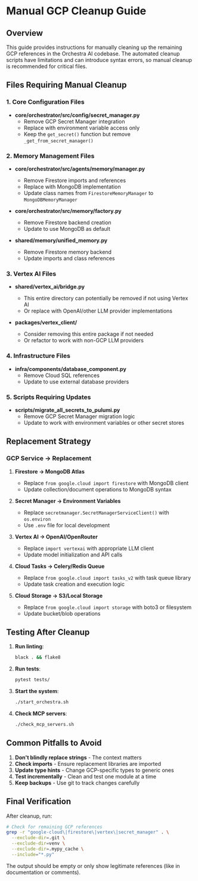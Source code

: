 # Manual GCP Cleanup Guide

## Overview
This guide provides instructions for manually cleaning up the remaining GCP references in the Orchestra AI codebase. The automated cleanup scripts have limitations and can introduce syntax errors, so manual cleanup is recommended for critical files.

## Files Requiring Manual Cleanup

### 1. Core Configuration Files
- **core/orchestrator/src/config/secret_manager.py**
  - Remove GCP Secret Manager integration
  - Replace with environment variable access only
  - Keep the `get_secret()` function but remove `_get_from_secret_manager()`

### 2. Memory Management Files
- **core/orchestrator/src/agents/memory/manager.py**
  - Remove Firestore imports and references
  - Replace with MongoDB implementation
  - Update class names from `FirestoreMemoryManager` to `MongoDBMemoryManager`

- **core/orchestrator/src/memory/factory.py**
  - Remove Firestore backend creation
  - Update to use MongoDB as default

- **shared/memory/unified_memory.py**
  - Remove Firestore memory backend
  - Update imports and class references

### 3. Vertex AI Files
- **shared/vertex_ai/bridge.py**
  - This entire directory can potentially be removed if not using Vertex AI
  - Or replace with OpenAI/other LLM provider implementations

- **packages/vertex_client/**
  - Consider removing this entire package if not needed
  - Or refactor to work with non-GCP LLM providers

### 4. Infrastructure Files
- **infra/components/database_component.py**
  - Remove Cloud SQL references
  - Update to use external database providers

### 5. Scripts Requiring Updates
- **scripts/migrate_all_secrets_to_pulumi.py**
  - Remove GCP Secret Manager migration logic
  - Update to work with environment variables or other secret stores

## Replacement Strategy

### GCP Service → Replacement
1. **Firestore → MongoDB Atlas**
   - Replace `from google.cloud import firestore` with MongoDB client
   - Update collection/document operations to MongoDB syntax

2. **Secret Manager → Environment Variables**
   - Replace `secretmanager.SecretManagerServiceClient()` with `os.environ`
   - Use `.env` file for local development

3. **Vertex AI → OpenAI/OpenRouter**
   - Replace `import vertexai` with appropriate LLM client
   - Update model initialization and API calls

4. **Cloud Tasks → Celery/Redis Queue**
   - Replace `from google.cloud import tasks_v2` with task queue library
   - Update task creation and execution logic

5. **Cloud Storage → S3/Local Storage**
   - Replace `from google.cloud import storage` with boto3 or filesystem
   - Update bucket/blob operations

## Testing After Cleanup

1. **Run linting**:
   ```bash
   black . && flake8
   ```

2. **Run tests**:
   ```bash
   pytest tests/
   ```

3. **Start the system**:
   ```bash
   ./start_orchestra.sh
   ```

4. **Check MCP servers**:
   ```bash
   ./check_mcp_servers.sh
   ```

## Common Pitfalls to Avoid

1. **Don't blindly replace strings** - The context matters
2. **Check imports** - Ensure replacement libraries are imported
3. **Update type hints** - Change GCP-specific types to generic ones
4. **Test incrementally** - Clean and test one module at a time
5. **Keep backups** - Use git to track changes carefully

## Final Verification

After cleanup, run:
```bash
# Check for remaining GCP references
grep -r "google-cloud\|firestore\|vertex\|secret_manager" . \
  --exclude-dir=.git \
  --exclude-dir=venv \
  --exclude-dir=.mypy_cache \
  --include="*.py"
```

The output should be empty or only show legitimate references (like in documentation or comments).
